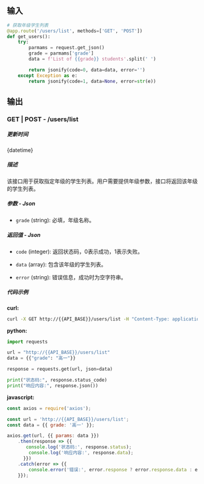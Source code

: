 ## 输入

```python
# 获取年级学生列表
@app.route('/users/list', methods=['GET', 'POST'])
def get_users():
    try:
        parmams = request.get_json()
        grade = parmams['grade']
        data = f'List of {{grade}} students'.split(' ')

        return jsonify(code=0, data=data, error='')
    except Exception as e:
        return jsonify(code=1, data=None, error=str(e))
```

## 输出

### GET | POST - /users/list

##### 更新时间

{datetime}

##### 描述

该接口用于获取指定年级的学生列表。用户需要提供年级参数，接口将返回该年级的学生列表。

##### 参数 - Json

- `grade` (string): 必填，年级名称。

##### 返回值 - Json

- `code` (integer): 返回状态码，0表示成功，1表示失败。

- `data` (array): 包含该年级的学生列表。

- `error` (string): 错误信息，成功时为空字符串。

##### 代码示例 

**curl:**

```bash
curl -X GET http://{{API_BASE}}/users/list -H "Content-Type: application/json" -d '{{"grade": "高一"}}'
```

**python:**

```python
import requests

url = "http://{{API_BASE}}/users/list"
data = {{"grade": "高一"}}

response = requests.get(url, json=data)

print("状态码:", response.status_code)
print("响应内容:", response.json())
```

**javascript:**

```javascript
const axios = require('axios');

const url = 'http://{{API_BASE}}/users/list';
const data = {{ grade: '高一' }};

axios.get(url, {{ params: data }})
    .then(response => {{
       console.log('状态码:', response.status);
        console.log('响应内容:', response.data);
      }})
    .catch(error => {{
        console.error('错误:', error.response ? error.response.data : error.message);
    }});
```
